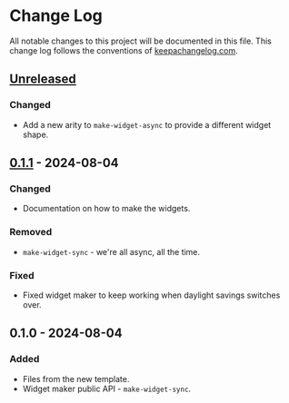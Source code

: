 # Change Log
All notable changes to this project will be documented in this file. This change log follows the conventions of [keepachangelog.com](http://keepachangelog.com/).

## [Unreleased]
### Changed
- Add a new arity to `make-widget-async` to provide a different widget shape.

## [0.1.1] - 2024-08-04
### Changed
- Documentation on how to make the widgets.

### Removed
- `make-widget-sync` - we're all async, all the time.

### Fixed
- Fixed widget maker to keep working when daylight savings switches over.

## 0.1.0 - 2024-08-04
### Added
- Files from the new template.
- Widget maker public API - `make-widget-sync`.

[Unreleased]: https://sourcehost.site/your-name/sodium-editor/compare/0.1.1...HEAD
[0.1.1]: https://sourcehost.site/your-name/sodium-editor/compare/0.1.0...0.1.1
